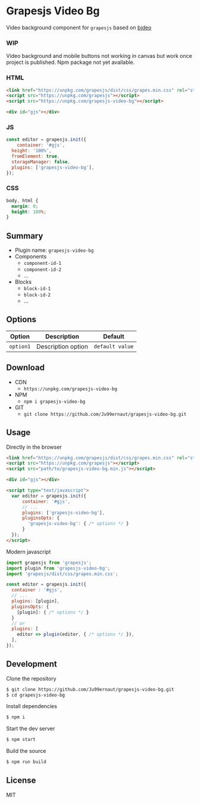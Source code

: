 # Grapesjs Video Bg

Video background component for `grapesjs` based on [bideo](https://github.com/rishabhp/bideo.js)

### WIP
Video background and mobile buttons not working in canvas but work once project is published.
Npm package not yet available.

### HTML
```html
<link href="https://unpkg.com/grapesjs/dist/css/grapes.min.css" rel="stylesheet">
<script src="https://unpkg.com/grapesjs"></script>
<script src="https://unpkg.com/grapesjs-video-bg"></script>

<div id="gjs"></div>
```

### JS
```js
const editor = grapesjs.init({
	container: '#gjs',
  height: '100%',
  fromElement: true,
  storageManager: false,
  plugins: ['grapesjs-video-bg'],
});
```

### CSS
```css
body, html {
  margin: 0;
  height: 100%;
}
```


## Summary

* Plugin name: `grapesjs-video-bg`
* Components
    * `component-id-1`
    * `component-id-2`
    * ...
* Blocks
    * `block-id-1`
    * `block-id-2`
    * ...



## Options

| Option | Description | Default |
|-|-|-
| `option1` | Description option | `default value` |



## Download

* CDN
  * `https://unpkg.com/grapesjs-video-bg`
* NPM
  * `npm i grapesjs-video-bg`
* GIT
  * `git clone https://github.com/Ju99ernaut/grapesjs-video-bg.git`



## Usage

Directly in the browser
```html
<link href="https://unpkg.com/grapesjs/dist/css/grapes.min.css" rel="stylesheet"/>
<script src="https://unpkg.com/grapesjs"></script>
<script src="path/to/grapesjs-video-bg.min.js"></script>

<div id="gjs"></div>

<script type="text/javascript">
  var editor = grapesjs.init({
      container: '#gjs',
      // ...
      plugins: ['grapesjs-video-bg'],
      pluginsOpts: {
        'grapesjs-video-bg': { /* options */ }
      }
  });
</script>
```

Modern javascript
```js
import grapesjs from 'grapesjs';
import plugin from 'grapesjs-video-bg';
import 'grapesjs/dist/css/grapes.min.css';

const editor = grapesjs.init({
  container : '#gjs',
  // ...
  plugins: [plugin],
  pluginsOpts: {
    [plugin]: { /* options */ }
  }
  // or
  plugins: [
    editor => plugin(editor, { /* options */ }),
  ],
});
```



## Development

Clone the repository

```sh
$ git clone https://github.com/Ju99ernaut/grapesjs-video-bg.git
$ cd grapesjs-video-bg
```

Install dependencies

```sh
$ npm i
```

Start the dev server

```sh
$ npm start
```

Build the source

```sh
$ npm run build
```



## License

MIT
